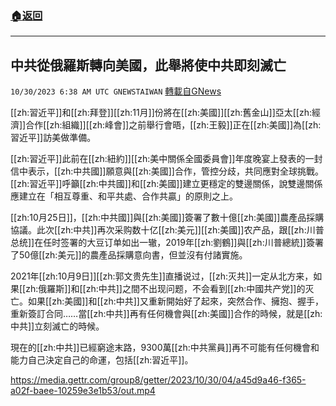 ###  [:house:返回](README.md)
---


## 中共從俄羅斯轉向美國，此舉將使中共即刻滅亡
`10/30/2023 6:38 AM UTC GNEWSTAIWAN` [轉載自GNews](https://gnews.org/articles/1898054)

[[zh:習近平]]和[[zh:拜登]][[zh:11月]]份將在[[zh:美國]][[zh:舊金山]]亞太[[zh:經濟]]合作[[zh:組織]][[zh:峰會]]之前舉行會晤，[[zh:王毅]]正在[[zh:美國]]為[[zh:習近平]]訪美做準備。

  

[[zh:習近平]]此前在[[zh:紐約]][[zh:美中關係全國委員會]]年度晚宴上發表的一封信中表示，[[zh:中共國]]願意與[[zh:美國]]合作，管控分歧，共同應對全球挑戰。[[zh:習近平]]呼籲[[zh:中共國]]和[[zh:美國]]建立更穩定的雙邊關係，說雙邊關係應建立在「相互尊重、和平共處、合作共贏」的原則之上。

  

[[zh:10月25日]]，[[zh:中共國]]與[[zh:美國]]簽署了數十億[[zh:美國]]農產品採購協議。此次[[zh:中共]]再次采购数十亿[[zh:美元]][[zh:美國]]农产品，跟[[zh:川普总统]]在任时签署的大豆订单如出一辙，2019年[[zh:劉鶴]]與[[zh:川普總統]]簽署了50億[[zh:美元]]的農產品採購意向書，但並沒有付諸實施。

  

2021年[[zh:10月9日]][[zh:郭文贵先生]]直播说过，[[zh:灭共]]一定从北方来，如果[[zh:俄羅斯]]和[[zh:中共]]之間不出现问题，不会看到[[zh:中國共产党]]的灭亡。如果[[zh:美國]]和[[zh:中共]]又重新開始好了起來，突然合作、擁抱、握手，重新簽訂合同……當[[zh:中共]]再有任何機會與[[zh:美國]]合作的時候，就是[[zh:中共]]立刻滅亡的時候。

  

現在的[[zh:中共]]已經窮途末路，9300萬[[zh:中共黨員]]再不可能有任何機會和能力自己決定自己的命運，包括[[zh:習近平]]。


https://media.gettr.com/group8/getter/2023/10/30/04/a45d9a46-f365-a02f-baee-10259e3e1b53/out.mp4

